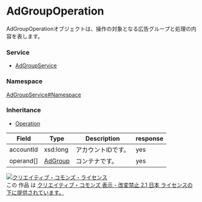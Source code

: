 

# AdGroupOperation

AdGroupOperationオブジェクトは、操作の対象となる広告グループと処理の内容を表します。

### Service

+ [AdGroupService](../../services/AdGroupService.md)

### Namespace

[AdGroupService#Namespace](../../services/AdGroupService.md#namespace)

### Inheritance

+ [Operation](./Operation.md)

| Field | Type | Description | response |
| ----- | ---- | ----------- | -------- |
| accountId | xsd:long | アカウントIDです。 | yes | |
| operand[] | [AdGroup](./AdGroup.md) | コンテナです。 | yes | |

<a rel="license" href="http://creativecommons.org/licenses/by-nd/2.1/jp/"><img alt="クリエイティブ・コモンズ・ライセンス" style="border-width:0" src="https://i.creativecommons.org/l/by-nd/2.1/jp/88x31.png" /></a><br />この 作品 は <a rel="license" href="http://creativecommons.org/licenses/by-nd/2.1/jp/">クリエイティブ・コモンズ 表示 - 改変禁止 2.1 日本 ライセンスの下に提供されています。</a>
